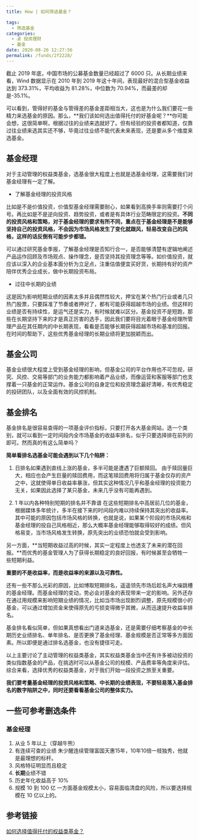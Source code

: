 ```yaml
---
title: How | 如何筛选基金？

tags: 
  - 筛选基金
categories: 
  - 💰 投资理财
  - 基金
date: 2020-08-26 12:27:56
permalink: /funds/2f2228/
---
```


截止 2019 年底，中国市场的公募基金数量已经超过了 6000 只。从长期业绩来看，Wind 数据显示在 2010 年到 2019 年这十年间，表现最好的混合型基金收益达到 373.31%，平均收益为 81.28%，中位数为 70.94%，而最差的却是-35.1%。

可以看到，管得好的基金与管得差的基金差距相当大，这也是为什么我们要花一些精力来选基金的原因。那么，**我们该如何选出值得托付的好基金呢？**你可能会想，这很简单啊，根据过往的业绩来选就好了。但有经验的投资者都知道，仅靠过往业绩来选其实还不够，毕竟过往业绩不能代表未来表现，还是要从多个维度来选基金。

## 基金经理

对于主动管理的权益类基金，选基金很大程度上也就是选基金经理，这需要我们对基金经理有一定了解。

- 了解基金经理的投资风格

比如是不是价值投资，价值型基金经理需要耐心，如果看到高换手率则需要打个问号。再比如是不是逆向投资、趋势投资，或者是有具体行业范畴限定的投资。**不同的投资风格和策略，对于基金经理的要求有所不同，重点在于基金经理是不是能够坚持自己的投资风格，不会因为市场风格发生了变化就跟风，轻易改变自己的风格，这样的话反倒有可能步步都错。**

可以通过研究基金季报，了解基金经理是否知行合一，是否能够清楚有逻辑地阐述产品运作回顾及市场观点、操作理念，是否坚持其投资理念等等。如价值投资，就应该以深入的企业基本面分析为立足点，注重估值便宜买好货，长期持有好的资产陪伴优秀企业成长，做中长期投资布局。

- 过往中长期的业绩

这是因为影响短期业绩的因素太多并且偶然性较大，押宝在某个热门行业或者几只热门股票，只要踩准了节奏或者押对了，都有可能获得超越市场的业绩。但这样的业绩是否有持续性，是运气还是实力，有时候就难以区分。基金投资不是短跑，那些在长期坚持下来的才是真正厉害的选手，因此我们要将目光着眼于基金经理所管理产品在其任期内的中长期表现，看看是否能够长期获得超越市场和基准的回报。在时间的帮助下，这些优秀基金经理的长期业绩将更加脱颖而出。

## 基金公司

基金业绩很大程度上受到基金经理的影响，但基金公司的平台作用也不可忽视，研究、风控、交易等部门的业务能力都影响着产品业绩，而像运营和客服等部门也支撑着一只基金的正常运作。基金公司的自身定位和投资理念最好清晰，有优秀稳定的投研团队，以及全面有效的风控机制。

## 基金排名

基金排名是很容易查得的一项基金评价指标，只要打开各大基金网站，选一个类别，就可以看到一定时间段内全市场基金的收益率排名，似乎只要选择排在前列的即可。然而真的有这么简单吗？

**简单看排名选基金可能会遇到以下几个陷阱：**

1. 日排名如果遇到直线上涨的基金，多半可能是遭遇了巨额赎回。
 由于赎回量巨大，相应也会产生巨量的赎回费用，而这笔赎回费用将归属于基金仅存的资产之中，这就使得单日收益率暴涨，但其实这种情况几乎和基金经理的投资能力无关，如果因此选择了某只基金，未来几乎没有可能再遇到。


2. 1 年以内各种特别短期的排名并不靠谱
在这些短期排名中高居前几位的基金，根据媒体多年统计，多半在接下来的时间段内难以持续保持其突出的收益率。其中可能的原因包括市场风格的转换，也就是说，如果某个阶段的市场风格和基金经理的投自己风格相近，那么大概率基金经理能够取得较好的成绩。但风格易变，当市场风格发生转换，原先突出的业绩恐怕就会受到影响。

 另一方面，**当短期收益过高的时候，其实一定程度上也透支了未来的潜在回报。**而优秀的基金管理人为了获得长期稳定的良好回报，有时候甚至会牺牲一些短期利益。

**重要的不是收益率，而是收益率的来源以及可靠性。**

还有一些不那么光彩的原因，比如博取短期排名，遥遥领先市场后趁名声大噪跳槽的基金经理。而基金经理的变动，势必会对基金的表现带来一定的影响。另外还存在通过用规模来影响短期业绩的情况，比如当市场出现剧烈调整，原先规模很小的基金，可以通过增加资金来使得原先的亏损变得微乎其微，从而迅速提升收益率排名。

基金排名看似简单，但如果真想看出门道来选基金，还是需要仔细考察基金的中长期历史业绩排名、单年排名、是否更换了基金经理、基金规模是否正常等多方面因素。所以即便是通过排名选基金，也没有捷径可走。

以上主要讨论了主动管理的权益类基金，其实权益类基金当中还有许多被动投资的类似指数基金的产品，在挑选时可以从基金公司的规模、产品费率等角度来评估。综合来看，选择优秀的权益类基金，对于我们开始一段投资之旅至关重要。

**我们要考量基金经理的投资风格和策略、中长期的业绩表现，不要轻易落入基金排名的数字陷阱之中，同时还要看看基金公司的整体实力。**

## 一些可参考删选条件

### 基金经理
1. 从业 5 年以上（穿越牛熊）
2. 有连续可查的业绩
 朱少醒连续管理富国天惠15年，10年10倍一枝独秀，他就是最理想的标杆。
3. 风格特征明显而且稳定
4. **长期**业绩不错
2. 历史年化收益高于 10%
3. 规模 10 到 100 亿
 一方面基金规模太小，容易面临清盘的风险，所以要选择规模在 10 亿以上的。

## 参考链接
[如何选择值得托付的权益类基金？](https://mp.weixin.qq.com/s/om1rP1gafK0LfkqcSARnMA)